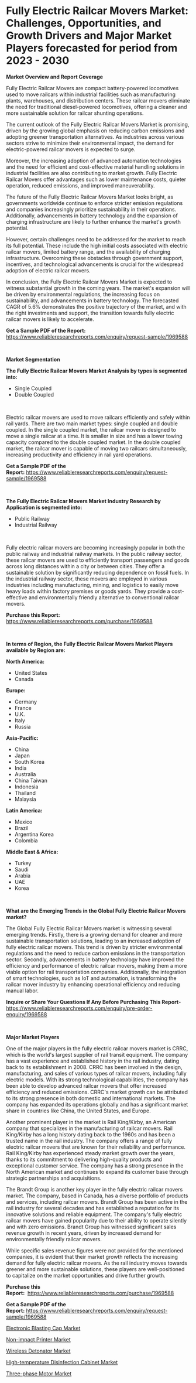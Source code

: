 <p><h1>Fully Electric Railcar Movers Market: Challenges, Opportunities, and Growth Drivers and Major Market Players forecasted for period from 2023 - 2030</h1></p><p><strong>Market Overview and Report Coverage</strong></p>
<p><p>Fully Electric Railcar Movers are compact battery-powered locomotives used to move railcars within industrial facilities such as manufacturing plants, warehouses, and distribution centers. These railcar movers eliminate the need for traditional diesel-powered locomotives, offering a cleaner and more sustainable solution for railcar shunting operations.</p><p>The current outlook of the Fully Electric Railcar Movers Market is promising, driven by the growing global emphasis on reducing carbon emissions and adopting greener transportation alternatives. As industries across various sectors strive to minimize their environmental impact, the demand for electric-powered railcar movers is expected to surge.</p><p>Moreover, the increasing adoption of advanced automation technologies and the need for efficient and cost-effective material handling solutions in industrial facilities are also contributing to market growth. Fully Electric Railcar Movers offer advantages such as lower maintenance costs, quieter operation, reduced emissions, and improved maneuverability.</p><p>The future of the Fully Electric Railcar Movers Market looks bright, as governments worldwide continue to enforce stricter emission regulations and companies increasingly prioritize sustainability in their operations. Additionally, advancements in battery technology and the expansion of charging infrastructure are likely to further enhance the market's growth potential.</p><p>However, certain challenges need to be addressed for the market to reach its full potential. These include the high initial costs associated with electric railcar movers, limited battery range, and the availability of charging infrastructure. Overcoming these obstacles through government support, incentives, and technological advancements is crucial for the widespread adoption of electric railcar movers.</p><p>In conclusion, the Fully Electric Railcar Movers Market is expected to witness substantial growth in the coming years. The market's expansion will be driven by environmental regulations, the increasing focus on sustainability, and advancements in battery technology. The forecasted CAGR of 5.6% demonstrates the positive trajectory of the market, and with the right investments and support, the transition towards fully electric railcar movers is likely to accelerate.</p></p>
<p><strong>Get a Sample PDF of the Report:</strong> <a href="https://www.reliableresearchreports.com/enquiry/request-sample/1969588">https://www.reliableresearchreports.com/enquiry/request-sample/1969588</a></p>
<p>&nbsp;</p>
<p><strong>Market Segmentation</strong></p>
<p><strong>The Fully Electric Railcar Movers Market Analysis by types is segmented into:</strong></p>
<p><ul><li>Single Coupled</li><li>Double Coupled</li></ul></p>
<p>&nbsp;</p>
<p><p>Electric railcar movers are used to move railcars efficiently and safely within rail yards. There are two main market types: single coupled and double coupled. In the single coupled market, the railcar mover is designed to move a single railcar at a time. It is smaller in size and has a lower towing capacity compared to the double coupled market. In the double coupled market, the railcar mover is capable of moving two railcars simultaneously, increasing productivity and efficiency in rail yard operations.</p></p>
<p><strong>Get a Sample PDF of the Report:</strong>&nbsp;<a href="https://www.reliableresearchreports.com/enquiry/request-sample/1969588">https://www.reliableresearchreports.com/enquiry/request-sample/1969588</a></p>
<p>&nbsp;</p>
<p><strong>The Fully Electric Railcar Movers Market Industry Research by Application is segmented into:</strong></p>
<p><ul><li>Public Railway</li><li>Industrial Railway</li></ul></p>
<p>&nbsp;</p>
<p><p>Fully electric railcar movers are becoming increasingly popular in both the public railway and industrial railway markets. In the public railway sector, these railcar movers are used to efficiently transport passengers and goods across long distances within a city or between cities. They offer a sustainable solution by significantly reducing dependence on fossil fuels. In the industrial railway sector, these movers are employed in various industries including manufacturing, mining, and logistics to easily move heavy loads within factory premises or goods yards. They provide a cost-effective and environmentally friendly alternative to conventional railcar movers.</p></p>
<p><strong>Purchase this Report:</strong>&nbsp; <a href="https://www.reliableresearchreports.com/purchase/1969588">https://www.reliableresearchreports.com/purchase/1969588</a></p>
<p>&nbsp;</p>
<p><strong>In terms of Region, the Fully Electric Railcar Movers Market Players available by Region are:</strong></p>
<p>
    <p> <strong> North America: </strong>
        <ul>
            <li>United States</li>
            <li>Canada</li>
        </ul>
        </p> 
    <p> <strong> Europe: </strong>
        <ul>
            <li>Germany</li>
            <li>France</li>
            <li>U.K.</li>
            <li>Italy</li>
            <li>Russia</li>
        </ul>
        </p> 
    <p> <strong> Asia-Pacific: </strong>
        <ul>
            <li>China</li>
            <li>Japan</li>
            <li>South Korea</li>
            <li>India</li>
            <li>Australia</li>
            <li>China Taiwan</li>
            <li>Indonesia</li>
            <li>Thailand</li>
            <li>Malaysia</li>
        </ul>
        </p> 
    <p> <strong> Latin America: </strong>
        <ul>
            <li>Mexico</li>
            <li>Brazil</li>
            <li>Argentina Korea</li>
            <li>Colombia</li>
        </ul>
        </p> 
    <p> <strong> Middle East & Africa: </strong>
        <ul>
            <li>Turkey</li>
            <li>Saudi</li>
            <li>Arabia</li>
            <li>UAE</li>
            <li>Korea</li>
        </ul>
    </p>
    </p>
<p>&nbsp;</p>
<p><strong>What are the Emerging Trends in the Global Fully Electric Railcar Movers market?</strong></p>
<p><p>The Global Fully Electric Railcar Movers market is witnessing several emerging trends. Firstly, there is a growing demand for cleaner and more sustainable transportation solutions, leading to an increased adoption of fully electric railcar movers. This trend is driven by stricter environmental regulations and the need to reduce carbon emissions in the transportation sector. Secondly, advancements in battery technology have improved the efficiency and performance of electric railcar movers, making them a more viable option for rail transportation companies. Additionally, the integration of smart technologies, such as IoT and automation, is transforming the railcar mover industry by enhancing operational efficiency and reducing manual labor.</p></p>
<p><strong>Inquire or Share Your Questions If Any Before Purchasing This Report</strong>- <a href="https://www.reliableresearchreports.com/enquiry/pre-order-enquiry/1969588">https://www.reliableresearchreports.com/enquiry/pre-order-enquiry/1969588</a></p>
<p>&nbsp;</p>
<p><strong>Major Market Players</strong></p>
<p><p>One of the major players in the fully electric railcar movers market is CRRC, which is the world's largest supplier of rail transit equipment. The company has a vast experience and established history in the rail industry, dating back to its establishment in 2008. CRRC has been involved in the design, manufacturing, and sales of various types of railcar movers, including fully electric models. With its strong technological capabilities, the company has been able to develop advanced railcar movers that offer increased efficiency and reduced emissions. CRRC's market growth can be attributed to its strong presence in both domestic and international markets. The company has expanded its operations globally and has a significant market share in countries like China, the United States, and Europe. </p><p>Another prominent player in the market is Rail King/Kirby, an American company that specializes in the manufacturing of railcar movers. Rail King/Kirby has a long history dating back to the 1960s and has been a trusted name in the rail industry. The company offers a range of fully electric railcar movers that are known for their reliability and performance. Rail King/Kirby has experienced steady market growth over the years, thanks to its commitment to delivering high-quality products and exceptional customer service. The company has a strong presence in the North American market and continues to expand its customer base through strategic partnerships and acquisitions.</p><p>The Brandt Group is another key player in the fully electric railcar movers market. The company, based in Canada, has a diverse portfolio of products and services, including railcar movers. Brandt Group has been active in the rail industry for several decades and has established a reputation for its innovative solutions and reliable equipment. The company's fully electric railcar movers have gained popularity due to their ability to operate silently and with zero emissions. Brandt Group has witnessed significant sales revenue growth in recent years, driven by increased demand for environmentally friendly railcar movers.</p><p>While specific sales revenue figures were not provided for the mentioned companies, it is evident that their market growth reflects the increasing demand for fully electric railcar movers. As the rail industry moves towards greener and more sustainable solutions, these players are well-positioned to capitalize on the market opportunities and drive further growth.</p></p>
<p><strong>Purchase this Report:</strong>&nbsp;&nbsp;<a href="https://www.reliableresearchreports.com/purchase/1969588">https://www.reliableresearchreports.com/purchase/1969588</a></p>
<p></p>
<p><strong>Get a Sample PDF of the Report:</strong>&nbsp;<a href="https://www.reliableresearchreports.com/enquiry/request-sample/1969588">https://www.reliableresearchreports.com/enquiry/request-sample/1969588</a></p>
<p><p><a href="https://medium.com/@randyhuel1989/electronic-blasting-cap-market-report-reveals-the-latest-trends-and-growth-opportunities-of-this-43ebdd2a46f9">Electronic Blasting Cap Market</a></p><p><a href="https://www.linkedin.com/pulse/non-impact-printer-market-research-report-unlocks-analysis-g3ygf/">Non-impact Printer Market</a></p><p><a href="https://medium.com/@elisamohr1910/wireless-detonator-market-size-cagr-trends-2024-2030-519379c88b53">Wireless Detonator Market</a></p><p><a href="https://www.linkedin.com/pulse/high-temperature-disinfection-cabinet-market-research-fx0cf/">High-temperature Disinfection Cabinet Market</a></p><p><a href="https://www.linkedin.com/pulse/three-phase-motor-market-size-2023-2030-global-industrial-zztxf/">Three-phase Motor Market</a></p></p>